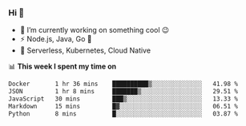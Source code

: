 ### Hi 👋

<!--
**nodejh/nodejh** is a ✨ _special_ ✨ repository because its `README.md` (this file) appears on your GitHub profile.

Here are some ideas to get you started:

- 🔭 I’m currently working on ...
- 🌱 I’m currently learning ...
- 👯 I’m looking to collaborate on ...
- 🤔 I’m looking for help with ...
- 💬 Ask me about ...
- 📫 How to reach me: ...
- 😄 Pronouns: ...
- ⚡ Fun fact: ...
-->

- 🔭 I’m currently working on something cool :wink:
- ⚡ Node.js, Java, Go :thought_balloon:
- 🤖 Serverless, Kubernetes, Cloud Native

📊 **This week I spent my time on**

<!--START_SECTION:waka-->

```txt
Docker       1 hr 36 mins    ██████████▒░░░░░░░░░░░░░░   41.98 %
JSON         1 hr 8 mins     ███████▒░░░░░░░░░░░░░░░░░   29.51 %
JavaScript   30 mins         ███▒░░░░░░░░░░░░░░░░░░░░░   13.33 %
Markdown     15 mins         █▓░░░░░░░░░░░░░░░░░░░░░░░   06.51 %
Python       8 mins          █░░░░░░░░░░░░░░░░░░░░░░░░   03.87 %
```

<!--END_SECTION:waka-->


<!--
:traffic_light: **Visitors**

![visitors](https://visitor-badge.glitch.me/badge?page_id=nodejh.nodejh)
-->
